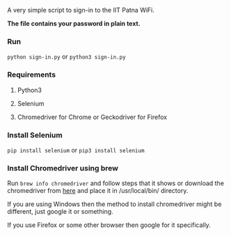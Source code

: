 A very simple script to sign-in to the IIT Patna WiFi. 

**The file contains your password in plain text.**

### Run

`python sign-in.py` or `python3 sign-in.py`

### Requirements

1. Python3

1. Selenium

1. Chromedriver for Chrome or Geckodriver for Firefox

### Install Selenium

`pip install selenium` or `pip3 install selenium`

### Install Chromedriver using brew

Run `brew info chromedriver` and follow steps that it shows or download the chromedriver from [here](https://sites.google.com/a/chromium.org/chromedriver/downloads) and place it in /usr/local/bin/ directory.

If you are using Windows then the method to install chromedriver might be different, just google it or something.

If you use Firefox or some other browser then google for it specifically.